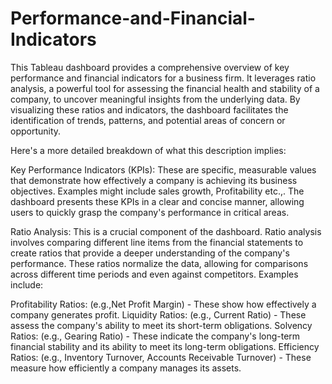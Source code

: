 # Performance-and-Financial-Indicators

This Tableau dashboard provides a comprehensive overview of key performance and financial indicators for a business firm.  It leverages ratio analysis, a powerful tool for assessing the financial health and stability of a company, to uncover meaningful insights from the underlying data.  By visualizing these ratios and indicators, the dashboard facilitates the identification of trends, patterns, and potential areas of concern or opportunity.

Here's a more detailed breakdown of what this description implies:

Key Performance Indicators (KPIs):  These are specific, measurable values that demonstrate how effectively a company is achieving its business objectives.  Examples might include sales growth, Profitability etc.,.  The dashboard presents these KPIs in a clear and concise manner, allowing users to quickly grasp the company's performance in critical areas.

Ratio Analysis: This is a crucial component of the dashboard.  Ratio analysis involves comparing different line items from the financial statements to create ratios that provide a deeper understanding of the company's performance.  These ratios normalize the data, allowing for comparisons across different time periods and even against competitors.  Examples include:

Profitability Ratios: (e.g.,Net Profit Margin) - These show how effectively a company generates profit.
Liquidity Ratios: (e.g., Current Ratio) - These assess the company's ability to meet its short-term obligations.
Solvency Ratios: (e.g., Gearing Ratio) - These indicate the company's long-term financial stability and its ability to meet its long-term obligations.
Efficiency Ratios: (e.g., Inventory Turnover, Accounts Receivable Turnover) - These measure how efficiently a company manages its assets.

